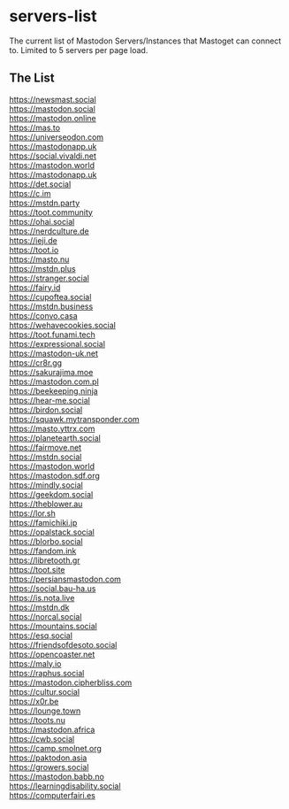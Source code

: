 # servers-list
The current list of Mastodon Servers/Instances that Mastoget can connect to. Limited to 5 servers per page load.

## The List
https://newsmast.social <br>
https://mastodon.social <br>
https://mastodon.online <br>
https://mas.to <br>
https://universeodon.com <br>
https://mastodonapp.uk <br>
https://social.vivaldi.net <br>
https://mastodon.world <br>
https://mastodonapp.uk <br>
https://det.social <br>
https://c.im <br>
https://mstdn.party <br>
https://toot.community <br>
https://ohai.social <br>
https://nerdculture.de <br>
https://ieji.de <br>
https://toot.io <br>
https://masto.nu <br>
https://mstdn.plus <br>
https://stranger.social <br>
https://fairy.id <br>
https://cupoftea.social <br>
https://mstdn.business <br>
https://convo.casa <br>
https://wehavecookies.social <br>
https://toot.funami.tech <br>
https://expressional.social <br>
https://mastodon-uk.net <br>
https://cr8r.gg <br>
https://sakurajima.moe <br>
https://mastodon.com.pl <br>
https://beekeeping.ninja <br>
https://hear-me.social <br>
https://birdon.social <br>
https://squawk.mytransponder.com <br>
https://masto.yttrx.com <br>
https://planetearth.social <br>
https://fairmove.net <br>
https://mstdn.social <br>
https://mastodon.world <br>
https://mastodon.sdf.org <br>
https://mindly.social <br>
https://geekdom.social <br>
https://theblower.au <br>
https://lor.sh <br>
https://famichiki.jp <br>
https://opalstack.social <br>
https://blorbo.social <br>
https://fandom.ink <br>
https://libretooth.gr <br>
https://toot.site <br>
https://persiansmastodon.com <br>
https://social.bau-ha.us <br>
https://is.nota.live <br>
https://mstdn.dk <br>
https://norcal.social <br>
https://mountains.social <br>
https://esq.social <br>
https://friendsofdesoto.social <br>
https://opencoaster.net <br>
https://maly.io <br>
https://raphus.social <br>
https://mastodon.cipherbliss.com <br>
https://cultur.social <br>
https://x0r.be <br>
https://lounge.town <br>
https://toots.nu <br>
https://mastodon.africa <br>
https://cwb.social <br>
https://camp.smolnet.org <br>
https://paktodon.asia <br>
https://growers.social <br>
https://mastodon.babb.no <br>
https://learningdisability.social <br>
https://computerfairi.es <br>
